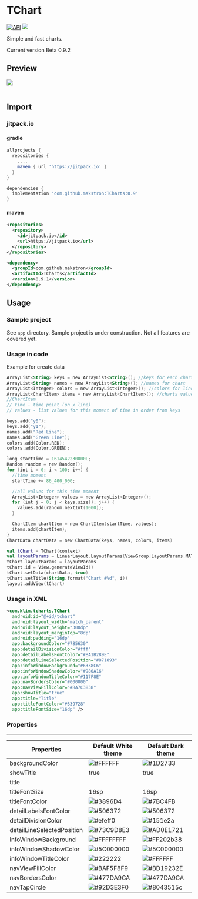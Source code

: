 # TChart
[![API](https://img.shields.io/badge/API-19%2B-blue.svg?style=flat)](https://android-arsenal.com/api?level=19)
[![](https://jitpack.io/v/makstron/TCharts.svg)](https://jitpack.io/#makstron/TCharts)

Simple and fast charts.

Current version Beta 0.9.2

## Preview
![](https://raw.githubusercontent.com/makstron/TCharts/main/info/preview.webp)<br /><br />

## Import

### jitpack.io
#### gradle
```gradle
allprojects {
  repositories {
    ....
    maven { url 'https://jitpack.io' }
  }
}
```
```gradle
dependencies {
  implementation 'com.github.makstron:TCharts:0.9'
}
```
#### maven
```xml
<repositories>
  <repository>
    <id>jitpack.io</id>
    <url>https://jitpack.io</url>
  </repository>
</repositories>
```
```xml
<dependency>
  <groupId>com.github.makstron</groupId>
  <artifactId>TCharts</artifactId>
  <version>0.9.1</version>
</dependency>
```

## Usage

### Sample project
See `app` directory. Sample project is under construction. Not all features are covered yet.

### Usage in code

Example for create data
```kotlin
ArrayList<String> keys = new ArrayList<String>(); //keys for each chart
ArrayList<String> names = new ArrayList<String>(); //names for chart
ArrayList<Integer> colors = new ArrayList<Integer>(); //colors for lines
ArrayList<ChartItem> items = new ArrayList<ChartItem>(); //charts value for some time
//ChartItem
// time - time point (on x line)
// values - list values for this moment of time in order from keys

keys.add("y0");
keys.add("y1");
names.add("Red Line");
names.add("Green Line");
colors.add(Color.RED);
colors.add(Color.GREEN);

long startTime = 1614542230000L;
Random random = new Random();
for (int i = 0; i < 100; i++) {
  //time moment
  startTime += 86_400_000;

  //all values for this time moment
  ArrayList<Integer> values = new ArrayList<Integer>();
  for (int j = 0; j < keys.size(); j++) {
    values.add(random.nextInt(1000));
  }

  ChartItem chartItem = new ChartItem(startTime, values);
  items.add(chartItem);
}
ChartData chartData = new ChartData(keys, names, colors, items)
```
```kotlin
val tChart = TChart(context)
val layoutParams = LinearLayout.LayoutParams(ViewGroup.LayoutParams.MATCH_PARENT, ViewGroup.LayoutParams.WRAP_CONTENT)
tChart.layoutParams = layoutParams
tChart.id = View.generateViewId()
tChart.setData(chartData, true)
tChart.setTitle(String.format("Chart #%d", i))
layout.addView(tChart)
```

### Usage in XML
```xml
<com.klim.tcharts.TChart
  android:id="@+id/tchart"
  android:layout_width="match_parent"
  android:layout_height="300dp"
  android:layout_marginTop="8dp"
  android:padding="16dp"
  app:backgroundColor="#785630"
  app:detailDivisionColor="#fff"
  app:detailLabelsFontColor="#BA1B289E"
  app:detailLineSelectedPosition="#871893"
  app:infoWindowBackground="#6338C6"
  app:infoWindowShadowColor="#980A16"
  app:infoWindowTitleColor="#117F8E"
  app:navBordersColor="#000000"
  app:navViewFillColor="#BA7C3838"
  app:showTitle="true"
  app:title="Title"
  app:titleFontColor="#339728"
  app:titleFontSize="16dp" />
```

### Properties
--------

| Properties                   | Default White theme                                                | Default Dark theme                                                  |
| ---------------------------- | ------------------------------------------------------------------ | ------------------------------------------------------------------- |
| backgroundColor              | ![](https://via.placeholder.com/15/FFFFFF/FFFFFF?text=+)#FFFFFF    | ![](https://via.placeholder.com/15/1D2733/1D2733?text=+)#1D2733     |
| showTitle                    | true                                                               | true                                                                |
| title                        |                                                                    |                                                                     |
| titleFontSize                | 16sp                                                               | 16sp                                                                |
| titleFontColor               | ![](https://via.placeholder.com/15/3896D4/3896D4?text=+)#3896D4    | ![](https://via.placeholder.com/15/7BC4FB/7BC4FB?text=+)#7BC4FB     |
| detailLabelsFontColor        | ![](https://via.placeholder.com/15/506372/506372?text=+)#506372    | ![](https://via.placeholder.com/15/506372/506372?text=+)#506372     |
| detailDivisionColor          | ![](https://via.placeholder.com/15/efeff0/efeff0?text=+)#efeff0    | ![](https://via.placeholder.com/15/151e2a/151e2a?text=+)#151e2a     |
| detailLineSelectedPosition   | ![](https://via.placeholder.com/15/C9D8E3/C9D8E3?text=+)#73C9D8E3  | ![](https://via.placeholder.com/15/0E1721/0E1721?text=+)#AD0E1721   |
| infoWindowBackground         | ![](https://via.placeholder.com/15/FFFFFF/FFFFFF?text=+)#FFFFFFFF  | ![](https://via.placeholder.com/15/202b38/202b38?text=+)#FF202b38   |
| infoWindowShadowColor        | ![](https://via.placeholder.com/15/000000/000000?text=+)#5C000000  | ![](https://via.placeholder.com/15/000000/000000?text=+)#5C000000   |
| infoWindowTitleColor         | ![](https://via.placeholder.com/15/222222/222222?text=+)#222222    | ![](https://via.placeholder.com/15/FFFFFF/FFFFFF?text=+)#FFFFFF     |
| navViewFillColor             | ![](https://via.placeholder.com/15/F5F8F9/F5F8F9?text=+)#BAF5F8F9  | ![](https://via.placeholder.com/15/19232E/19232E?text=+)#BD19232E   |
| navBordersColor              | ![](https://via.placeholder.com/15/7DA9CA/7DA9CA?text=+)#477DA9CA  | ![](https://via.placeholder.com/15/7DA9CA/7DA9CA?text=+)#477DA9CA   |
| navTapCircle                 | ![](https://via.placeholder.com/15/D3E3F0/D3E3F0?text=+)#92D3E3F0  | ![](https://via.placeholder.com/15/43515c/43515c?text=+)#8043515c   |
